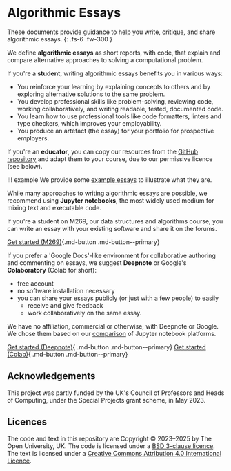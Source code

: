 
# Algorithmic Essays

These documents provide guidance to help you write, critique, and share algorithmic essays.
{: .fs-6 .fw-300 }

We define **algorithmic essays** as short reports, with code, that
explain and compare alternative approaches to solving a computational problem.

If you're a **student**, writing algorithmic essays benefits you in various ways:

- You reinforce your learning by explaining concepts to others and
  by exploring alternative solutions to the same problem.
- You develop professional skills like problem-solving, reviewing code,
  working collaboratively, and writing readable, tested, documented code.
- You learn how to use professional tools like code formatters, linters and
  type checkers, which improves your employability.
- You produce an artefact (the essay) for your portfolio for prospective employers.

If you're an **educator**, you can copy our resources from the
[GitHub repository](https://github.com/dsa-ou/algoesup) and
adapt them to your course, due to our permissive licence (see below).

!!! example
    We provide some [example essays](example-essays.md) to illustrate what they are.

While many approaches to writing algorithmic essays are possible, we recommend
using **Jupyter notebooks**, the most widely used medium for mixing text and executable code.

If you're a student on M269, our data structures and algorithms course,
you can write an essay with your existing software and share it on the forums.

[Get started (M269)](getting-started-m269.md){.md-button .md-button--primary}

If you prefer a 'Google Docs'-like environment for collaborative
authoring and commenting on essays, we suggest **Deepnote** or
Google's **Colaboratory** (Colab for short):

- free account
- no software installation necessary
- you can share your essays publicly (or just with a few people) to easily
    - receive and give feedback
    - work collaboratively on the same essay.

We have no affiliation, commercial or otherwise, with Deepnote or Google.
We chose them based on our [comparison](jn-platform-comparison.md) of Jupyter notebook platforms.

[Get started (Deepnote)](getting-started.md){ .md-button .md-button--primary}
[Get started (Colab)](getting-started-google-colab.md){ .md-button .md-button--primary}

## Acknowledgements

This project was partly funded by the UK's Council of Professors and Heads of Computing,
under the Special Projects grant scheme, in May 2023.

## Licences

The code and text in this repository are
Copyright © 2023–2025 by The Open University, UK.
The code is licensed under a
[BSD 3-clause licence](https://github.com/dsa-ou/algoesup/blob/main/LICENSE).
The text is licensed under a
[Creative Commons Attribution 4.0 International Licence](http://creativecommons.org/licenses/by/4.0).